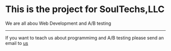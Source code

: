 This is the project for SoulTechs,LLC
=============

We are all abou Web Development and A/B testing 

-------------

If you want to teach us about programmimg and A/B testing please send an email to [us](mailto:soultechsllc@gmail.com) 